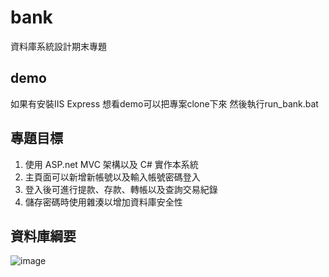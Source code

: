 # bank
資料庫系統設計期末專題
## demo
如果有安裝IIS Express
想看demo可以把專案clone下來
然後執行run_bank.bat
## 專題目標
1. 使用 ASP.net MVC 架構以及 C# 實作本系統
2. 主頁面可以新增新帳號以及輸入帳號密碼登入
3. 登入後可進行提款、存款、轉帳以及查詢交易紀錄
4. 儲存密碼時使用雜湊以增加資料庫安全性
## 資料庫綱要
![image](https://user-images.githubusercontent.com/74440826/180618361-6cae368c-955e-42cf-a868-be5c74ee713d.png)
